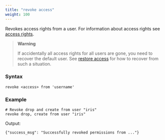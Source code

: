 ```yaml
---
title: "revoke access"
weight: 100
---
```


Revokes access rights from a user. For information about access rights
see [access rights](../access_rights).

>**Warning**
>
>If accidentally all access rights for all users are gone, you need to recover
>the default user. See [restore access](../restore_access) for how to recover from such a situation.

### Syntax

	revoke <access> from 'username'

### Example

	# Revoke drop and create from user "iris"
	revoke drop, create from user "iris"


Output:

	{"success_msg": "Successfully revoked permissions from ..."}